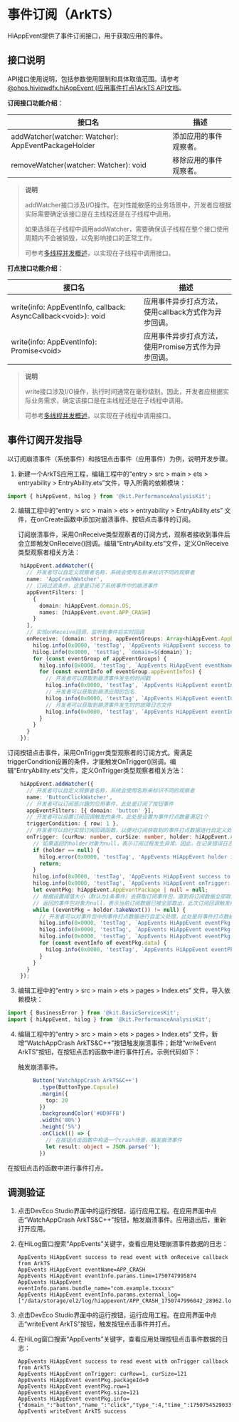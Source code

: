 # 事件订阅（ArkTS）

<!--Kit: Performance Analysis Kit-->
<!--Subsystem: HiviewDFX-->
<!--Owner: @liujiaxing2024-->
<!--Designer: @junjie_shi-->
<!--Tester: @gcw_KuLfPSbe-->
<!--Adviser: @foryourself-->

HiAppEvent提供了事件订阅接口，用于获取应用的事件。

## 接口说明

API接口使用说明，包括参数使用限制和具体取值范围。请参考[@ohos.hiviewdfx.hiAppEvent (应用事件打点)ArkTS API文档](../reference/apis-performance-analysis-kit/js-apis-hiviewdfx-hiappevent.md)。

**订阅接口功能介绍**：

| 接口名 | 描述 |
| -------- | -------- |
| addWatcher(watcher: Watcher): AppEventPackageHolder | 添加应用的事件观察者。 |
| removeWatcher(watcher: Watcher): void | 移除应用的事件观察者。 |

> **说明**
>
> addWatcher接口涉及I/O操作。在对性能敏感的业务场景中，开发者应根据实际需要确定该接口是在主线程还是在子线程中调用。
>
> 如果选择在子线程中调用addWatcher，需要确保该子线程在整个接口使用周期内不会被销毁，以免影响接口的正常工作。
>
> 可参考[多线程并发概述](../arkts-utils/multi-thread-concurrency-overview.md)，以实现在子线程中调用接口。

**打点接口功能介绍**：

| 接口名 | 描述 |
| -------- | -------- |
| write(info: AppEventInfo, callback: AsyncCallback&lt;void>): void | 应用事件异步打点方法，使用callback方式作为异步回调。 |
| write(info: AppEventInfo): Promise&lt;void> | 应用事件异步打点方法，使用Promise方式作为异步回调。 |

> **说明**
>
> write接口涉及I/O操作，执行时间通常在毫秒级别。因此，开发者应根据实际业务需求，确定该接口是在主线程还是在子线程中调用。
>
> 可参考[多线程并发概述](../arkts-utils/multi-thread-concurrency-overview.md)，以实现在子线程中调用接口。

## 事件订阅开发指导

以订阅崩溃事件（系统事件）和按钮点击事件（应用事件）为例，说明开发步骤。

1. 新建一个ArkTS应用工程，编辑工程中的“entry > src > main > ets  > entryability > EntryAbility.ets”文件，导入所需的依赖模块：

   <!-- @[AppEvent_Crash_Click_ArkTS_Header](https://gitcode.com/openharmony/applications_app_samples/blob/master/code/DocsSample/PerformanceAnalysisKit/HiAppEvent/EventSub/entry/src/main/ets/entryability/EntryAbility.ets) -->

``` TypeScript
import { hiAppEvent, hilog } from '@kit.PerformanceAnalysisKit';
```

2. 编辑工程中的“entry > src > main > ets  > entryability > EntryAbility.ets” 文件，在onCreate函数中添加对崩溃事件、按钮点击事件的订阅。

   订阅崩溃事件，采用OnReceive类型观察者的订阅方式，观察者接收到事件后会立即触发OnReceive()回调。编辑“EntryAbility.ets”文件，定义OnReceive类型观察者相关方法：

   <!-- @[AppEvent_Crash_ArkTS_Add_Watcher](https://gitcode.com/openharmony/applications_app_samples/blob/master/code/DocsSample/PerformanceAnalysisKit/HiAppEvent/EventSub/entry/src/main/ets/entryability/EntryAbility.ets) -->

``` TypeScript
    hiAppEvent.addWatcher({
      // 开发者可以自定义观察者名称，系统会使用名称来标识不同的观察者
      name: 'AppCrashWatcher',
      // 订阅过滤条件，这里是订阅了系统事件中的崩溃事件
      appEventFilters: [
        {
          domain: hiAppEvent.domain.OS,
          names: [hiAppEvent.event.APP_CRASH]
        }
      ],
      // 实现onReceive回调，监听到事件后实时回调
      onReceive: (domain: string, appEventGroups: Array<hiAppEvent.AppEventGroup>) => {
        hilog.info(0x0000, 'testTag', 'AppEvents HiAppEvent success to read event with onReceive callback from ArkTS');
        hilog.info(0x0000, 'testTag', `domain=${domain}`);
        for (const eventGroup of appEventGroups) {
          hilog.info(0x0000, 'testTag', `AppEvents HiAppEvent eventName=${eventGroup.name}`);
          for (const eventInfo of eventGroup.appEventInfos) {
            // 开发者可以获取到崩溃事件发生的时间戳
            hilog.info(0x0000, 'testTag', `AppEvents HiAppEvent eventInfo.params.time=${JSON.stringify(eventInfo.params['time'])}`);
            // 开发者可以获取到崩溃应用的包名
            hilog.info(0x0000, 'testTag', `AppEvents HiAppEvent eventInfo.params.bundle_name=${JSON.stringify(eventInfo.params['bundle_name'])}`);
            // 开发者可以获取到崩溃事件发生时的故障日志文件
            hilog.info(0x0000, 'testTag', `AppEvents HiAppEvent eventInfo.params.external_log=${JSON.stringify(eventInfo.params['external_log'])}`);
          }
        }
      }
    });
```

   订阅按钮点击事件，采用OnTrigger类型观察者的订阅方式。需满足triggerCondition设置的条件，才能触发OnTrigger()回调。编辑“EntryAbility.ets”文件，定义OnTrigger类型观察者相关方法：

   <!-- @[AppEvent_Click_ArkTS_Add_Watcher](https://gitcode.com/openharmony/applications_app_samples/blob/master/code/DocsSample/PerformanceAnalysisKit/HiAppEvent/EventSub/entry/src/main/ets/entryability/EntryAbility.ets) -->

``` TypeScript
    hiAppEvent.addWatcher({
      // 开发者可以自定义观察者名称，系统会使用名称来标识不同的观察者
      name: 'ButtonClickWatcher',
      // 开发者可以订阅感兴趣的应用事件，此处是订阅了按钮事件
      appEventFilters: [{ domain: 'button' }],
      // 开发者可以设置订阅回调触发的条件，此处是设置为事件打点数量满足1个
      triggerCondition: { row: 1 },
      // 开发者可以自行实现订阅回调函数，以便对订阅获取到的事件打点数据进行自定义处理
      onTrigger: (curRow: number, curSize: number, holder: hiAppEvent.AppEventPackageHolder) => {
        // 如果返回的holder对象为null，表示订阅过程发生异常。因此，在记录错误日志后直接返回
        if (holder == null) {
          hilog.error(0x0000, 'testTag', 'AppEvents HiAppEvent holder is null');
          return;
        }
        hilog.info(0x0000, 'testTag', 'AppEvents HiAppEvent success to read event with onTrigger callback from ArkTS');
        hilog.info(0x0000, 'testTag', `AppEvents HiAppEvent onTrigger: curRow=%{public}d, curSize=%{public}d`, curRow, curSize);
        let eventPkg: hiAppEvent.AppEventPackage | null = null;
        // 根据设置阈值大小（默认为1条事件）去获取订阅事件包，直到将订阅数据全部取出
        // 返回的事件包对象为null，表示当前订阅数据已被全部取出，此次订阅回调触发结束
        while ((eventPkg = holder.takeNext()) != null) {
          // 开发者可以对事件包中的事件打点数据进行自定义处理，此处是将事件打点数据打印在日志中
          hilog.info(0x0000, 'testTag', `AppEvents HiAppEvent eventPkg.packageId=%{public}d`, eventPkg.packageId);
          hilog.info(0x0000, 'testTag', `AppEvents HiAppEvent eventPkg.row=%{public}d`, eventPkg.row);
          hilog.info(0x0000, 'testTag', `AppEvents HiAppEvent eventPkg.size=%{public}d`, eventPkg.size);
          for (const eventInfo of eventPkg.data) {
            hilog.info(0x0000, 'testTag', `AppEvents HiAppEvent eventPkg.info=%{public}s`, eventInfo);
          }
        }
      }
    });
```

3. 编辑工程中的“entry > src > main > ets  > pages > Index.ets” 文件，导入依赖模块：

   <!-- @[EventSub_Header](https://gitcode.com/openharmony/applications_app_samples/blob/master/code/DocsSample/PerformanceAnalysisKit/HiAppEvent/EventSub/entry/src/main/ets/pages/Index.ets) -->

``` TypeScript
import { BusinessError } from '@kit.BasicServicesKit';
import { hiAppEvent, hilog } from '@kit.PerformanceAnalysisKit';
```

4. 编辑工程中的“entry > src > main > ets  > pages > Index.ets” 文件，新增“WatchAppCrash ArkTS&C++”按钮触发崩溃事件；新增“writeEvent ArkTS”按钮，在按钮点击的函数中进行事件打点。示例代码如下：

   触发崩溃事件。

   <!-- @[AppEvent_Crash_Button](https://gitcode.com/openharmony/applications_app_samples/blob/master/code/DocsSample/PerformanceAnalysisKit/HiAppEvent/EventSub/entry/src/main/ets/pages/Index.ets) -->

``` TypeScript
        Button('WatchAppCrash ArkTS&C++')
          .type(ButtonType.Capsule)
          .margin({
            top: 20
          })
          .backgroundColor('#0D9FFB')
          .width('80%')
          .height('5%')
          .onClick(() => {
            // 在按钮点击函数中构造一个crash场景，触发崩溃事件
            let result: object = JSON.parse('');
          })
```

   在按钮点击的函数中进行事件打点。

   <!-- @[AppEvent_Click_ArkTS_Button](https://gitcode.com/openharmony/applications_app_samples/blob/master/code/DocsSample/PerformanceAnalysisKit/HiAppEvent/EventSub/entry/src/main/ets/pages/Index.ets) -->

## 调测验证

1. 点击DevEco Studio界面中的运行按钮，运行应用工程。在应用界面中点击“WatchAppCrash ArkTS&C++”按钮，触发崩溃事件。应用退出后，重新打开应用。

2. 在HiLog窗口搜索“AppEvents”关键字，查看应用处理崩溃事件数据的日志：

   ```text
   AppEvents HiAppEvent success to read event with onReceive callback from ArkTS
   AppEvents HiAppEvent eventName=APP_CRASH
   AppEvents HiAppEvent eventInfo.params.time=1750747995874
   AppEvents HiAppEvent eventInfo.params.bundle_name="com.example.txxxxx"
   AppEvents HiAppEvent eventInfo.params.external_log=
   ["/data/storage/el2/log/hiappevent/APP_CRASH_1750747996042_28962.log"]
   ```

3. 点击DevEco Studio界面中的运行按钮，运行应用工程。在应用界面中点击“writeEvent ArkTS”按钮，触发按钮点击事件并打点。

4. 在HiLog窗口搜索“AppEvents”关键字，查看应用处理按钮点击事件数据的日志：

   ```text
   AppEvents HiAppEvent success to read event with onTrigger callback from ArkTS
   AppEvents HiAppEvent onTrigger: curRow=1, curSize=121
   AppEvents HiAppEvent eventPkg.packageId=0
   AppEvents HiAppEvent eventPkg.row=1
   AppEvents HiAppEvent eventPkg.size=121
   AppEvents HiAppEvent eventPkg.info={"domain_":"button","name_":"click","type_":4,"time_":1750754529033,"tz_":"","pid_":40664,"tid_":40664,"clickTime":100}
   AppEvents writeEvent ArkTS success
   ```
